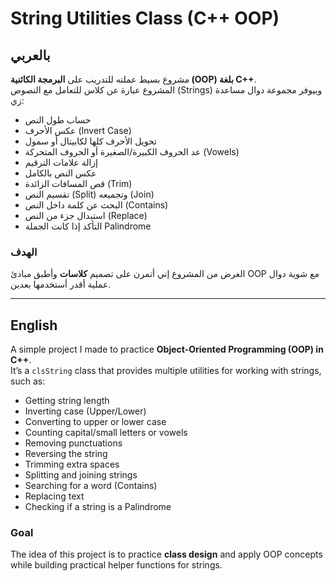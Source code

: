 # String Utilities Class (C++ OOP)

## بالعربي
مشروع بسيط عملته للتدريب على **البرمجة الكائنية (OOP) بلغة C++**.  
المشروع عبارة عن كلاس للتعامل مع النصوص (Strings) وبيوفر مجموعة دوال مساعدة زي:
- حساب طول النص
- عكس الأحرف (Invert Case)
- تحويل الأحرف كلها لكابيتال أو سمول
- عد الحروف الكبيرة/الصغيرة أو الحروف المتحركة (Vowels)
- إزالة علامات الترقيم
- عكس النص بالكامل
- قص المسافات الزائدة (Trim)
- تقسيم النص (Split) وتجميعه (Join)
- البحث عن كلمة داخل النص (Contains)
- استبدال جزء من النص (Replace)
- التأكد إذا كانت الجملة Palindrome  

### الهدف
الغرض من المشروع إني أتمرن على تصميم **كلاسات** وأطبق مبادئ OOP مع شوية دوال عملية أقدر أستخدمها بعدين.  

---

## English
A simple project I made to practice **Object-Oriented Programming (OOP) in C++**.  
It’s a `clsString` class that provides multiple utilities for working with strings, such as:
- Getting string length
- Inverting case (Upper/Lower)
- Converting to upper or lower case
- Counting capital/small letters or vowels
- Removing punctuations
- Reversing the string
- Trimming extra spaces
- Splitting and joining strings
- Searching for a word (Contains)
- Replacing text
- Checking if a string is a Palindrome  

### Goal
The idea of this project is to practice **class design** and apply OOP concepts while building practical helper functions for strings.
